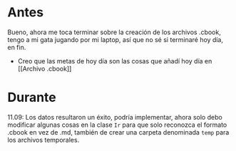 # Antes
Bueno, ahora me toca terminar sobre la creación de los archivos .cbook, tengo a mi gata jugando por mi laptop, así que no sé si terminaré hoy día, en fin.

- Creo que las metas de hoy día son las cosas que añadí hoy día en [[Archivo .cbook]]

# Durante

11.09: Los datos resultaron un éxito, podría implementar, ahora solo debo modificar algunas cosas en la clase `Ir` para que solo reconozca el formato .cbook en vez de .md, también de crear una carpeta denominada `temp` para los archivos temporales.

